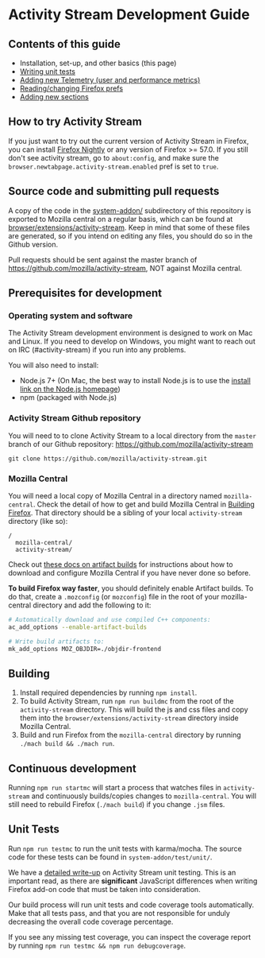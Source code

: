 # Activity Stream Development Guide

## Contents of this guide

- Installation, set-up, and other basics (this page)
- [Writing unit tests](./unit_testing_guide.md)
- [Adding new Telemetry (user and performance metrics)](./telemetry.md)
- [Reading/changing Firefox prefs](./preferences.md)
- [Adding new sections](./sections.md)

## How to try Activity Stream

If you just want to try out the current version of Activity Stream in Firefox, you can
install [Firefox Nightly](https://www.mozilla.org/en-US/firefox/channel/desktop/#nightly)
or any version of Firefox >= 57.0. If you still don't see activity stream, go to `about:config`,
and make sure the `browser.newtabpage.activity-stream.enabled` pref is set to `true`.

## Source code and submitting pull requests

A copy of the code in the [system-addon/](../../system-addon/) subdirectory of this repository
is exported to Mozilla central on a regular basis, which can be found at [browser/extensions/activity-stream](https://searchfox.org/mozilla-central/source/browser/extensions/activity-stream).
Keep in mind that some of these files are generated, so if you intend on editing any files, you should
do so in the Github version.

Pull requests should be sent against the master branch of https://github.com/mozilla/activity-stream,
NOT against Mozilla central.

## Prerequisites for development

### Operating system and software

The Activity Stream development environment is designed to work on Mac and Linux.
If you need to develop on Windows, you might want to reach out on IRC (#activity-stream)
if you run into any problems.

You will also need to install:

- Node.js 7+ (On Mac, the best way to install Node.js is to use the [install link on the Node.js homepage](https://nodejs.org/en/))
- npm (packaged with Node.js)

### Activity Stream Github repository

You will need to to clone Activity Stream to a local directory from the `master`
branch of our Github repository: https://github.com/mozilla/activity-stream

```
git clone https://github.com/mozilla/activity-stream.git
```

### Mozilla Central
You will need a local copy of Mozilla Central in a directory named `mozilla-central`. Check the detail of how to get and build Mozilla Central in [Building Firefox](https://developer.mozilla.org/en-US/docs/Mozilla/Developer_guide/Build_Instructions/Simple_Firefox_build).
That directory should be a sibling of your local `activity-stream` directory (like so):

```
/
  mozilla-central/
  activity-stream/
```

Check out [these docs on artifact builds](https://developer.mozilla.org/en-US/docs/Mozilla/Developer_guide/Build_Instructions/Artifact_builds)
for instructions about how to download and configure Mozilla Central if you have
never done so before.

**To build Firefox way faster**, you should definitely enable Artifact builds.
To do that, create a `.mozconfig` (or `mozconfig`) file in the root of your
mozilla-central directory and add the following to it:

```bash
# Automatically download and use compiled C++ components:
ac_add_options --enable-artifact-builds

# Write build artifacts to:
mk_add_options MOZ_OBJDIR=./objdir-frontend
```

## Building

1. Install required dependencies by running `npm install`.
2. To build Activity Stream, run `npm run buildmc` from the root of the
`activity-stream` directory. This will build the js and css files and copy them
into the `browser/extensions/activity-stream` directory inside Mozilla Central.
3. Build and run Firefox from the `mozilla-central` directory by running `./mach build && ./mach run`.

## Continuous development

Running `npm run startmc` will start a process that watches files in `activity-stream`
and continuously builds/copies changes to `mozilla-central`. You will
still need to rebuild Firefox (`./mach build`) if you change `.jsm` files.

## Unit Tests

Run `npm run testmc` to run the unit tests with karma/mocha. The source code for these
tests can be found in `system-addon/test/unit/`.

We have a [detailed write-up](unit_testing_guide.md) on
Activity Stream unit testing.  This is an important read, as there are **significant** JavaScript differences when
writing Firefox add-on code that must be taken into consideration.

Our build process will run unit tests and code coverage tools automatically.  Make that all tests pass,
and that you are not responsible for unduly decreasing the overall code coverage percentage.

If you see any missing test coverage, you can inspect the coverage report by running `npm run testmc && npm run debugcoverage`.

